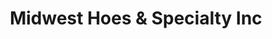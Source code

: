 ---
title: "Midwest Hoes & Specialty Inc"
url: /elmendorf/midwest-hoes-und-specialty-inc/
shop: Baustoffe
---